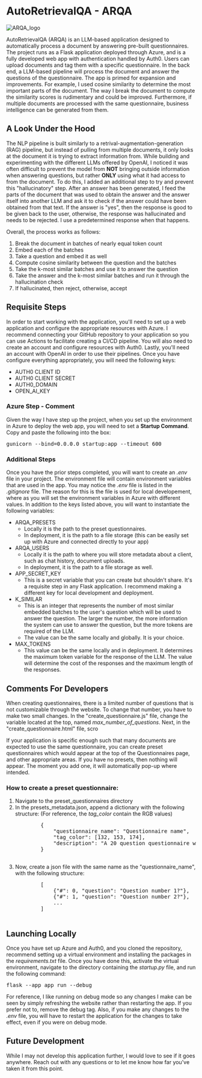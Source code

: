 # AutoRetrievalQA - ARQA
![ARQA_logo](https://github.com/luizmanella/AutoRetrievalQA/assets/39210022/3fdd3c5c-c3a7-40b9-9147-938875a55045)

<p>AutoRetrievalQA (ARQA) is an LLM-based application designed to automatically process a document by answering pre-built questionnaires. The project runs as a Flask application deployed through Azure, and is a fully developed web app with authentication handled by Auth0. Users can upload documents and tag them with a specific questionnaire. In the back end, a LLM-based pipeline will process the document and answer the questions of the questionnaire. The app is primed for expansion and improvements. For example, I used cosine similarity to determine the most important parts of the document. The way I break the document to compute the similarity scores is rudimentary and could be improved. Furthermore, if multiple documents are processed with the same questionnaire, business intelligence can be generated from them.</p>

<h2>A Look Under the Hood</h2>
<p>The NLP pipeline is built similarly to a retrival-augmentation-generation (RAG) pipeline, but instead of pulling from multiple documents, it only looks at the document it is trying to extract information from. While building and experimenting with the different LLMs offered by OpenAI, I noticed it was often difficult to prevent the model from <b>NOT</b> bringing outside information when answering questions, but rather <b>ONLY</b> using what it had access to from the document. To do this, I added an additional step to try and prevent this "hallucinatory" step. After an answer has been generated, I feed the parts of the document that was used to obtain the answer and the answer itself into another LLM and ask it to check if the answer could have been obtained from that text. If the answer is "yes", then the response is good to be given back to the user, otherwise, the response was hallucinated and needs to be rejected. I use a predetermined response when that happens.</p> Overall, the process works as follows:
<ol>
    <li>Break the document in batches of nearly equal token count</li>
    <li>Embed each of the batches</li>
    <li>Take a question and embed it as well</li>
    <li>Compute cosine similarity between the question and the batches</li>
    <li>Take the k-most similar batches and use it to answer the question</li>
    <li>Take the answer and the k-most similar batches and run it through the hallucination check</li>
    <li>If hallucinated, then reject, otherwise, accept</li>
</ol>

<h2>Requisite Steps</h2>
<p>In order to start working with the application, you'll need to set up a web application and configure the appropriate resources with Azure. I recommend connecting your GitHub repository to your application so you can use Actions to facilitate creating a CI/CD pipeline. You will also need to create an account and configure resources with Auth0. Lastly, you'll need an account with OpenAI in order to use their pipelines. Once you have configure everything appropriately, you will need the following keys:</p>
<ul>
    <li>AUTH0 CLIENT ID</li>
    <li>AUTH0 CLIENT SECRET</li>
    <li>AUTH0_DOMAIN</li>
    <li>OPEN_AI_KEY</li>
</ul>
<h3>Azure Step - Comment</h3>
<p>Given the way I have step up the project, when you set up the environment in Azure to deploy the web app, you will need to set a <b>Startup Command</b>. Copy and paste the following into the box:</p>
<pre>gunicorn --bind=0.0.0.0 startup:app --timeout 600</pre>

<h3>Additional Steps</h3>
Once you have the prior steps completed, you will want to create an <i>.env</i> file in your project. The environment file will contain environment variables that are used in the app. You may notice the <i>.env</i> file is listed in the <i>.gitignore</i> file. The reason for this is the file is used for local developement, where as you will set the environment variables in Azure with different values. In addition to the keys listed above, you will want to instantiate the following variables:
<ul>
    <li>
        ARQA_PRESETS
        <ul>
            <li>Locally it is the path to the preset questionnaires.</li>
            <li>In deployment, it is the path to a file storage (this can be easily set up with Azure and connected directly to your app)</li>
        </ul>
    </li>
    <li>
        ARQA_USERS
        <ul>
            <li>Locally it is the path to where you will store metadata about a client, such as chat history, document uploads. </li>
            <li>In deployment, it is the path to a file storage as well.
        </ul>
    </li>
    <li>
        APP_SECRET_KEY
        <ul>
            <li>This is a secret variable that you can create but shouldn't share. It's a requisite step in any Flask application. I recommend making a different key for local development and deployment.</li>
        </ul>
    </li>
    <li>
        K_SIMILAR
        <ul>
            <li>This is an integer that represents the number of most similar embedded batches to the user's question which will be used to answer the question. The larger the number, the more information the system can use to answer the question, but the more tokens are required of the LLM.</li>
            <li>The value can be the same locally and globally. It is your choice.</li>
        </ul>
    </li>
    <li>
        MAX_TOKENS
        <ul>
            <li>This value can be the same locally and in deployment. It determines the maximum token variable for the response of the LLM. The value will determine the cost of the responses and the maximum length of the responses.</li>
        </ul>
    </li>
</ul>


<h2>Comments For Developers</h2>
<p>When creating questionnaires, there is a limited number of questions that is not customizable through the website. To change that number, you have to make two small changes. In the "create_questionnaire.js" file, change the variable located at the top, named <i>max_number_of_questions</i>. Next, in the "create_questionnaire.html" file, scro</p>
<p>If your application is specific enough such that many documents are expected to use the same questionnaire, you can create preset questionnaires which would appear at the top of the Questionnaires page, and other appropriate areas. If you have no presets, then nothing will appear. The moment you add one, it will automatically pop-up where intended.</p>
<h3>How to create a preset questionnaire:</h3>
<ol>
    <li>Navigate to the preset_questionnaires directory</li>
    <li>
        In the presets_metadata.json, append a dictionary with the following structure: (For reference, the <i>tag_color</i> contain the RGB values)
        <pre>
        {
            "questionnaire_name": "Questionnaire name",
            "tag_color": [132, 153, 174],
            "description": "A 20 question questionnaire which covers high level deal/fund structure, investment strategy, and closing mechanics."
        }
        </pre>
    </li>
    <li>
        Now, create a json file with the same name as the "questionnaire_name", with the following structure:
        <pre>
        [
            {"#": 0, "question": "Question number 1?"},
            {"#": 1, "question": "Question number 2?"}, 
            ...
        ]
        </pre>
    </li>
</ol>   

<h2>Launching Locally</h2>
<p>Once you have set up Azure and Auth0, and you cloned the repository, recommend setting up a virtual environment and installing the packages in the <i>requirements.txt</i> file. Once you have done this, activate the virtual environment, navigate to the directory containing the <i>startup.py</i> file, and run the following command:</p>
<pre>flask --app app run --debug</pre>
<p>For reference, I like running on debug mode so any changes I make can be seen by simply refreshing the website rather than restarting the app. If you prefer not to, remove the debug tag. Also, if you make any changes to the <i>.env</i> file, you will have to restart the application for the changes to take effect, even if you were on debug mode.</p>

<h2>Future Development</h2>
While I may not develop this application further, I would love to see if it goes anywhere. Reach out with any questions or to let me know how far you've taken it from this point.
